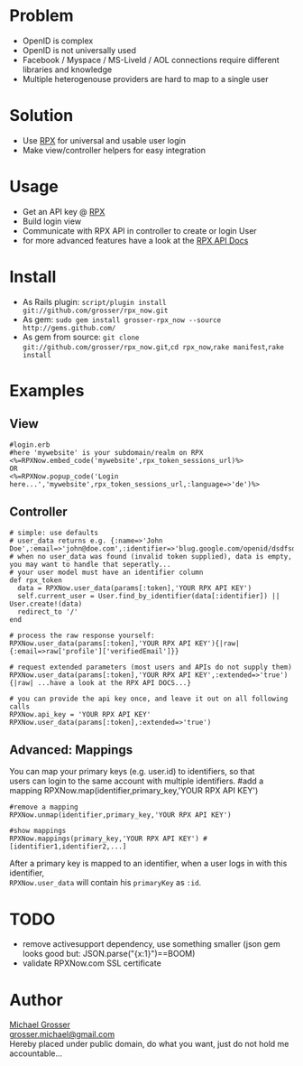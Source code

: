 Problem
=======
 - OpenID is complex
 - OpenID is not universally used
 - Facebook / Myspace / MS-LiveId / AOL connections require different libraries and knowledge
 - Multiple heterogenouse providers are hard to map to a single user

Solution
========
 - Use [RPX](http://rpxnow.com) for universal and usable user login
 - Make view/controller helpers for easy integration

Usage
=====
 - Get an API key @ [RPX](http://rpxnow.com)
 - Build login view
 - Communicate with RPX API in controller to create or login User
 - for more advanced features have a look at the [RPX API Docs](https://rpxnow.com/docs)

Install
=======
 - As Rails plugin: `script/plugin install git://github.com/grosser/rpx_now.git `
 - As gem: `sudo gem install grosser-rpx_now --source http://gems.github.com/`
 - As gem from source: `git clone git://github.com/grosser/rpx_now.git`,`cd rpx_now`,`rake manifest`,`rake install`

Examples
========

View
----
    #login.erb
    #here 'mywebsite' is your subdomain/realm on RPX
    <%=RPXNow.embed_code('mywebsite',rpx_token_sessions_url)%>
    OR
    <%=RPXNow.popup_code('Login here...','mywebsite',rpx_token_sessions_url,:language=>'de')%>

Controller
----------
    # simple: use defaults
    # user_data returns e.g. {:name=>'John Doe',:email=>'john@doe.com',:identifier=>'blug.google.com/openid/dsdfsdfs3f3'}
    # when no user_data was found (invalid token supplied), data is empty, you may want to handle that seperatly...
    # your user model must have an identifier column
    def rpx_token
      data = RPXNow.user_data(params[:token],'YOUR RPX API KEY')
      self.current_user = User.find_by_identifier(data[:identifier]) || User.create!(data)
      redirect_to '/'
    end

    # process the raw response yourself:
    RPXNow.user_data(params[:token],'YOUR RPX API KEY'){|raw| {:email=>raw['profile']['verifiedEmail']}}

    # request extended parameters (most users and APIs do not supply them)
    RPXNow.user_data(params[:token],'YOUR RPX API KEY',:extended=>'true'){|raw| ...have a look at the RPX API DOCS...}

    # you can provide the api key once, and leave it out on all following calls
    RPXNow.api_key = 'YOUR RPX API KEY'
    RPXNow.user_data(params[:token],:extended=>'true')

Advanced: Mappings
------------------
You can map your primary keys (e.g. user.id) to identifiers, so that  
users can login to the same account with multiple identifiers.
    #add a mapping
    RPXNow.map(identifier,primary_key,'YOUR RPX API KEY')

    #remove a mapping
    RPXNow.unmap(identifier,primary_key,'YOUR RPX API KEY')

    #show mappings
    RPXNow.mappings(primary_key,'YOUR RPX API KEY') # [identifier1,identifier2,...]

After a primary key is mapped to an identifier, when a user logs in with this identifier,  
`RPXNow.user_data` will contain his `primaryKey` as `:id`.

TODO
====
 - remove activesupport dependency, use something smaller (json gem looks good but: JSON.parse("{x:1}")==BOOM)
 - validate RPXNow.com SSL certificate

Author
======
[Michael Grosser](http://pragmatig.wordpress.com)  
grosser.michael@gmail.com  
Hereby placed under public domain, do what you want, just do not hold me accountable...  